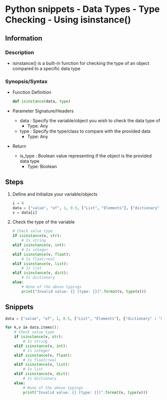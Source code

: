 # Python snippets - Data Types - Type Checking - Using isinstance()

## Information
### Description
+ isinstance() is a built-in function for checking the type of an object compared to a specific data type

### Synopsis/Syntax

- Function Definition
    ```python
    def isinstance(data, type)
    ```

- Parameter Signature/Headers
    - data : Specify the variable/object you wish to check the data type of
        + Type: Any
    - type : Specify the type/class to compare with the provided data
        + Type: Any

- Return
    - is_type : Boolean value representing if the object is the provided data type
        + Type: Boolean

## Steps
1. Define and Initialize your variable/objects
    ```python
    i = 0
    data = ["value", "of", 1, 0.5, ["List", "Elements"], {"dictionary" : "mappings"}]
    v = data[i]
    ```

2. Check the type of the variable
    ```python
    # Check value type
    if isinstance(v, str):
        # Is string
    elif isinstance(v, int):
        # Is integer
    elif isinstance(v, float):
        # Is float/real
    elif isinstance(v, list):
        # Is list
    elif isinstance(v, dict):
        # Is dictionary
    else:
        # None of the above typings
        print("Invalid value: {} [type: {}]".format(v, type(v)))
    ```

## Snippets

```python
data = ["value", "of", 1, 0.5, ["List", "Elements"], {"dictionary" : "mappings"}]

for k,v in data.items():
    # Check value type
    if isinstance(v, str):
        # Is string
    elif isinstance(v, int):
        # Is integer
    elif isinstance(v, float):
        # Is float/real
    elif isinstance(v, list):
        # Is list
    elif isinstance(v, dict):
        # Is dictionary
    else:
        # None of the above typings
        print("Invalid value: {} [type: {}]".format(v, type(v)))
```

